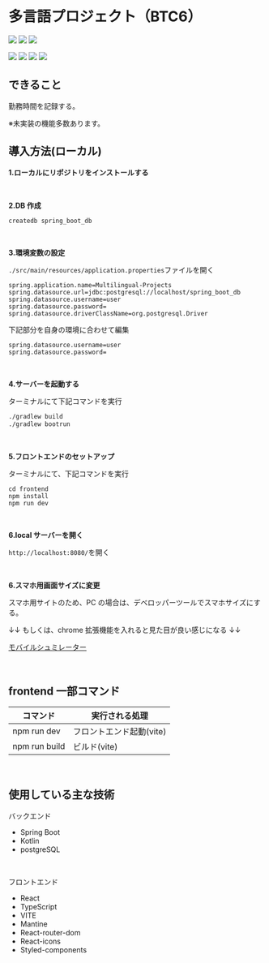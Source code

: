 # 多言語プロジェクト（BTC6）

<p>
<img src="https://img.shields.io/badge/Spring Boot-black.svg?logo=springBoot&style=for-the-badge">
<img src="https://img.shields.io/badge/Kotlin-gray.svg?logo=Kotlin&style=for-the-badge">
<img src="https://img.shields.io/badge/postgresql-white.svg?logo=postgresql&style=for-the-badge">
</p>
<p>
  <img src="https://img.shields.io/badge/react-blue-brack.svg?logo=react&style=for-the-badge">
  <img src="https://img.shields.io/badge/TypeScript-white.svg?logo=TypeScript&style=for-the-badge">
  <img src="https://img.shields.io/badge/vite-yellow.svg?logo=vite&style=for-the-badge">
  <img src="https://img.shields.io/badge/mantine-white.svg?logo=mantine&style=for-the-badge">
</p>

## できること

勤務時間を記録する。

※未実装の機能多数あります。

## 導入方法(ローカル)

**1.ローカルにリポジトリをインストールする**

<br>

**2.DB 作成**

```bash
createdb spring_boot_db
```

<br>

**3.環境変数の設定**

`./src/main/resources/application.properties`ファイルを開く

```properties
spring.application.name=Multilingual-Projects
spring.datasource.url=jdbc:postgresql://localhost/spring_boot_db
spring.datasource.username=user
spring.datasource.password=
spring.datasource.driverClassName=org.postgresql.Driver
```

下記部分を自身の環境に合わせて編集

```properties
spring.datasource.username=user
spring.datasource.password=
```

<br>

**4.サーバーを起動する**

ターミナルにて下記コマンドを実行

```bash
./gradlew build
./gradlew bootrun
```

<br>

**5.フロントエンドのセットアップ**

ターミナルにて、下記コマンドを実行

```
cd frontend
npm install
npm run dev
```

<br>

**6.local サーバーを開く**

`http://localhost:8080/`を開く

<br>

**6.スマホ用画面サイズに変更**

スマホ用サイトのため、PC の場合は、デベロッパーツールでスマホサイズにする。

↓↓ もしくは、chrome 拡張機能を入れると見た目が良い感じになる ↓↓

[モバイルシュミレーター](https://chromewebstore.google.com/detail/%E3%83%A2%E3%83%90%E3%82%A4%E3%83%AB%E3%82%B7%E3%83%9F%E3%83%A5%E3%83%AC%E3%83%BC%E3%82%BF%E3%83%BC-%E3%83%AC%E3%82%B9%E3%83%9D%E3%83%B3%E3%82%B7%E3%83%96%E3%83%86%E3%82%B9%E3%83%88%E3%83%84%E3%83%BC%E3%83%AB/ckejmhbmlajgoklhgbapkiccekfoccmk?hl=ja)

<br>

## frontend 一部コマンド

| コマンド      | 実行される処理           |
| ------------- | ------------------------ |
| npm run dev   | フロントエンド起動(vite) |
| npm run build | ビルド(vite)             |

<br>

## 使用している主な技術

バックエンド

- Spring Boot
- Kotlin
- postgreSQL

<br>

フロントエンド

- React
- TypeScript
- VITE
- Mantine
- React-router-dom
- React-icons
- Styled-components
